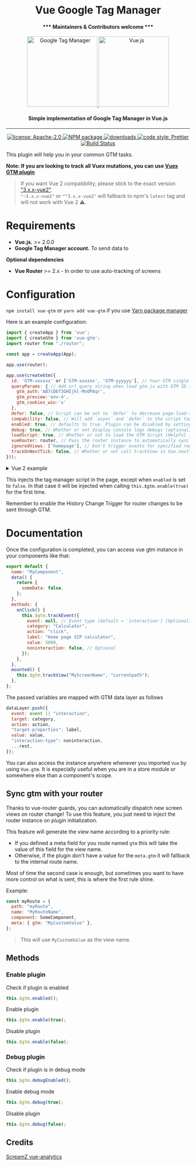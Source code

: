 <h1 align="center">Vue Google Tag Manager</h1>

<h4 align="center">*** Maintainers & Contributors welcome ***</h4>

<p align="center">
  <a href="https://tagmanager.google.com/">
    <img alt="Google Tag Manager" src="https://www.gstatic.cn/analytics-suite/header/suite/v2/ic_tag_manager.svg" height="192">
  </a>
  <a href="https://vuejs.org/">
    <img alt="Vue.js" src="https://vuejs.org/images/logo.png" height="192">
  </a>
</p>

<h4 align="center">Simple implementation of Google Tag Manager in Vue.js</h4>

---

<p align="center">
  <a href="https://github.com/mib200/vue-gtm/blob/master/LICENSE">
    <img alt="license: Apache-2.0" src="https://img.shields.io/github/license/mib200/vue-gtm.svg?style=flat-square">
  </a>
  <a href="https://www.npmjs.com/package/vue-gtm">
    <img alt="NPM package" src="https://img.shields.io/npm/v/vue-gtm.svg?style=flat-square">
  </a>
  <a href="https://www.npmjs.com/package/vue-gtm">
    <img alt="downloads" src="https://img.shields.io/npm/dt/vue-gtm.svg?style=flat-square">
  </a>
  <a href="#badge">
    <img alt="code style: Prettier" src="https://img.shields.io/badge/code_style-prettier-ff69b4.svg?style=flat-square">
  </a>
  <a href="https://github.com/mib200/vue-gtm/actions?query=branch%3Amaster+workflow%3ACI">
    <img alt="Build Status" src="https://github.com/mib200/vue-gtm/workflows/CI/badge.svg?branch=master">
  </a>
</p>

This plugin will help you in your common GTM tasks.

**Note: If you are looking to track all Vuex mutations, you can use [Vuex GTM plugin](https://gist.github.com/matt-e-king/ebdb39088c50b96bbbbe77c5bc8abb2b)**

> If you want Vue 2 compatibility, please stick to the exact version ["3.x.x-vue2"](https://github.com/mib200/vue-gtm/issues/98#issuecomment-700806816).  
> `"~3.x.x-vue2"` or `"^3.x.x-vue2"` will fallback to npm's `latest` tag and will not work with Vue 2 :warning:.

# Requirements

- **Vue.js.** >= 2.0.0
- **Google Tag Manager account.** To send data to

**Optional dependencies**

- **Vue Router** >= 2.x - In order to use auto-tracking of screens

# Configuration

`npm install vue-gtm` or `yarn add vue-gtm` if you use [Yarn package manager](https://yarnpkg.com)

Here is an example configuration:

```js
import { createApp } from 'vue';
import { createGtm } from 'vue-gtm';
import router from "./router";

const app = createApp(App);

app.use(router);

app.use(createGtm({
  id: 'GTM-xxxxxx' or ['GTM-xxxxxx', 'GTM-yyyyyy'], // Your GTM single container ID or array of container ids ['GTM-xxxxxx', 'GTM-yyyyyy']
  queryParams: { // Add url query string when load gtm.js with GTM ID (optional)
    gtm_auth:'AB7cDEf3GHIjkl-MnOP8qr',
    gtm_preview:'env-4',
    gtm_cookies_win:'x'
  },
  defer: false, // Script can be set to `defer` to decrease page-load-time at the cost of less accurate results (in case visitor leaves before script is loaded, which is unlikely but possible). Defaults to false, so the script is loaded `async` by default
  compability: false, // Will add `async` and `defer` to the script tag to not block requests for old browsers that do not suppert `async`
  enabled: true, // defaults to true. Plugin can be disabled by setting this to false for Ex: enabled: !!GDPR_Cookie (optional)
  debug: true, // Whether or not display console logs debugs (optional)
  loadScript: true, // Whether or not to load the GTM Script (Helpful if you are including GTM manually, but need the dataLayer functionality in your components) (optional)
  vueRouter: router, // Pass the router instance to automatically sync with router (optional)
  ignoredViews: ['homepage'], // Don't trigger events for specified router names (case insensitive) (optional)
  trackOnNextTick: false, // Whether or not call trackView in Vue.nextTick
}));
```

<details>
  <summary>Vue 2 example</summary>

```js
import VueGtm from 'vue-gtm';
import VueRouter from 'vue-router';
const router = new VueRouter({ routes, mode, linkActiveClass });

Vue.use(VueGtm, {
  id: 'GTM-xxxxxx' or ['GTM-xxxxxx', 'GTM-yyyyyy'], // Your GTM single container ID or array of container ids ['GTM-xxxxxx', 'GTM-yyyyyy']
  queryParams: { // Add url query string when load gtm.js with GTM ID (optional)
    gtm_auth:'AB7cDEf3GHIjkl-MnOP8qr',
    gtm_preview:'env-4',
    gtm_cookies_win:'x'
  },
  defer: false, // defaults to false. Script can be set to `defer` to increase page-load-time at the cost of less accurate results (in case visitor leaves before script is loaded, which is unlikely but possible)
  enabled: true, // defaults to true. Plugin can be disabled by setting this to false for Ex: enabled: !!GDPR_Cookie (optional)
  debug: true, // Whether or not display console logs debugs (optional)
  loadScript: true, // Whether or not to load the GTM Script (Helpful if you are including GTM manually, but need the dataLayer functionality in your components) (optional)
  vueRouter: router, // Pass the router instance to automatically sync with router (optional)
  ignoredViews: ['homepage'], // Don't trigger events for specified router names (case insensitive) (optional)
  trackOnNextTick: false, // Whether or not call trackView in Vue.nextTick
});
```

</details>

This injects the tag manager script in the page, except when `enabled` is set to `false`.
In that case it will be injected when calling `this.$gtm.enable(true)` for the first time.

Remember to enable the History Change Trigger for router changes to be sent through GTM.

# Documentation

Once the configuration is completed, you can access vue gtm instance in your components like that:

```js
export default {
  name: "MyComponent",
  data() {
    return {
      someData: false,
    };
  },
  methods: {
    onClick() {
      this.$gtm.trackEvent({
        event: null, // Event type [default = 'interaction'] (Optional)
        category: "Calculator",
        action: "click",
        label: "Home page SIP calculator",
        value: 5000,
        noninteraction: false, // Optional
      });
    },
  },
  mounted() {
    this.$gtm.trackView("MyScreenName", "currentpath");
  },
};
```

The passed variables are mapped with GTM data layer as follows

```js
dataLayer.push({
  event: event || "interaction",
  target: category,
  action: action,
  "target-properties": label,
  value: value,
  "interaction-type": noninteraction,
  ...rest,
});
```

You can also access the instance anywhere whenever you imported `Vue` by using `Vue.gtm`. It is especially useful when you are in a store module or somewhere else than a component's scope.

## Sync gtm with your router

Thanks to vue-router guards, you can automatically dispatch new screen views on router change!
To use this feature, you just need to inject the router instance on plugin initialization.

This feature will generate the view name according to a priority rule:

- If you defined a meta field for you route named `gtm` this will take the value of this field for the view name.
- Otherwise, if the plugin don't have a value for the `meta.gtm` it will fallback to the internal route name.

Most of time the second case is enough, but sometimes you want to have more control on what is sent, this is where the first rule shine.

Example:

```js
const myRoute = {
  path: "myRoute",
  name: "MyRouteName",
  component: SomeComponent,
  meta: { gtm: "MyCustomValue" },
};
```

> This will use `MyCustomValue` as the view name.

## Methods

### Enable plugin

Check if plugin is enabled

```js
this.$gtm.enabled();
```

Enable plugin

```js
this.$gtm.enable(true);
```

Disable plugin

```js
this.$gtm.enable(false);
```

### Debug plugin

Check if plugin is in debug mode

```js
this.$gtm.debugEnabled();
```

Enable debug mode

```js
this.$gtm.debug(true);
```

Disable plugin

```js
this.$gtm.debug(false);
```

## Credits

[ScreamZ vue-analytics](https://github.com/ScreamZ/vue-analytics)
